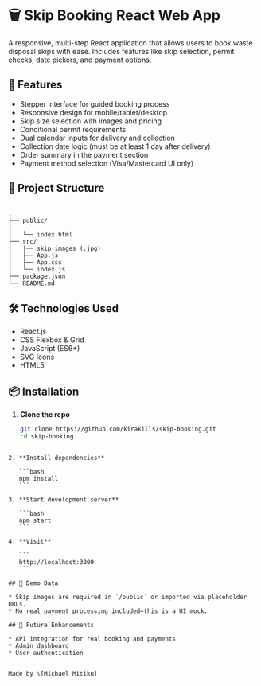 # 🗑️ Skip Booking React Web App

A responsive, multi-step React application that allows users to book waste disposal skips with ease. Includes features like skip selection, permit checks, date pickers, and payment options.

## 🚀 Features

- Stepper interface for guided booking process
- Responsive design for mobile/tablet/desktop
- Skip size selection with images and pricing
- Conditional permit requirements
- Dual calendar inputs for delivery and collection
- Collection date logic (must be at least 1 day after delivery)
- Order summary in the payment section
- Payment method selection (Visa/Mastercard UI only)

## 📁 Project Structure

```

.
├── public/
│   
│   └── index.html
├── src/
|   |── skip images (.jpg)
│   ├── App.js
│   ├── App.css
│   └── index.js
├── package.json
└── README.md

````

## 🛠️ Technologies Used

- React.js
- CSS Flexbox & Grid
- JavaScript (ES6+)
- SVG Icons
- HTML5

## 📦 Installation

1. **Clone the repo**
   ```bash
   git clone https://github.com/kirakills/skip-booking.git
   cd skip-booking
````

2. **Install dependencies**

   ```bash
   npm install
   ```

3. **Start development server**

   ```bash
   npm start
   ```

4. **Visit**

   ```
   http://localhost:3000
   ```

## 🧪 Demo Data

* Skip images are required in `/public` or imported via placeholder URLs.
* No real payment processing included—this is a UI mock.

## 🔐 Future Enhancements

* API integration for real booking and payments
* Admin dashboard
* User authentication


Made by \[Michael Mitiku]


